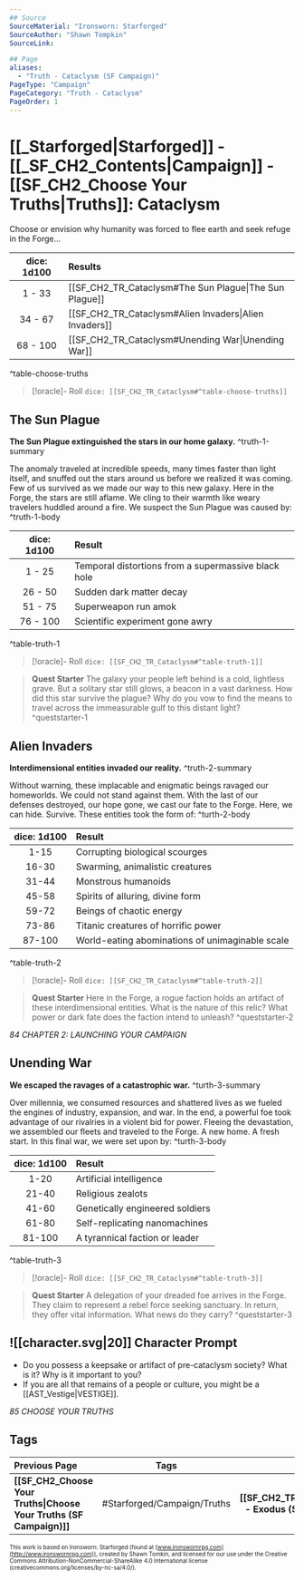 ```yaml
---
## Source
SourceMaterial: "Ironsworn: Starforged"
SourceAuthor: "Shawn Tompkin"
SourceLink: 

## Page
aliases:
  - "Truth - Cataclysm (SF Campaign)"
PageType: "Campaign"
PageCategory: "Truth - Cataclysm"
PageOrder: 1
---
```

# [[_Starforged|Starforged]] - [[_SF_CH2_Contents|Campaign]] - [[SF_CH2_Choose Your Truths|Truths]]: Cataclysm
Choose or envision why humanity was forced to flee earth and seek refuge in the Forge...

| dice: 1d100 | Results |
| :---: |:--- |
| 1 - 33 | [[SF_CH2_TR_Cataclysm#The Sun Plague\|The Sun Plague]] |
| 34 - 67 | [[SF_CH2_TR_Cataclysm#Alien Invaders\|Alien Invaders]] |
| 68 - 100 | [[SF_CH2_TR_Cataclysm#Unending War\|Unending War]] |
^table-choose-truths

> [!oracle]- Roll
> `dice: [[SF_CH2_TR_Cataclysm#^table-choose-truths]]`

## The Sun Plague
**The Sun Plague extinguished the stars in our home galaxy.** ^truth-1-summary
  
The anomaly traveled at incredible speeds, many times faster than light itself, and snuffed out the stars around us before we realized it was coming. Few of us survived as we made our way to this new galaxy. Here in the Forge, the stars are still aflame. We cling to their warmth like weary travelers huddled around a fire. We suspect the Sun Plague was caused by: ^truth-1-body

| dice: 1d100 | Result |
| :---: | :----- |
| 1 - 25 | Temporal distortions from a supermassive black hole |
| 26 - 50 | Sudden dark matter decay |
| 51 - 75 | Superweapon run amok |
| 76 - 100 | Scientific experiment gone awry |
^table-truth-1

> [!oracle]- Roll
> `dice: [[SF_CH2_TR_Cataclysm#^table-truth-1]]`

> **Quest Starter**
> The galaxy your people left behind is a cold, lightless grave. But a solitary star still glows, a beacon in a vast darkness. How did this star survive the plague? Why do you vow to find the means to travel across the immeasurable gulf to this distant light? ^queststarter-1

## Alien Invaders
**Interdimensional entities invaded our reality.** ^truth-2-summary
 
Without warning, these implacable and enigmatic beings ravaged our homeworlds. We could not stand against them. With the last of our defenses destroyed, our hope gone, we cast our fate to the Forge. Here, we can hide. Survive. These entities took the form of: ^turth-2-body

| dice: 1d100 | Result |
| :---: | :----- |
| 1-15 | Corrupting biological scourges |
| 16-30 | Swarming, animalistic creatures |
| 31-44 | Monstrous humanoids |
| 45-58 | Spirits of alluring, divine form |
| 59-72 | Beings of chaotic energy |
| 73-86 | Titanic creatures of horrific power |
| 87-100 | World-eating abominations of unimaginable scale |
^table-truth-2

> [!oracle]- Roll
> `dice: [[SF_CH2_TR_Cataclysm#^table-truth-2]]`

> **Quest Starter**
> Here in the Forge, a rogue faction holds an artifact of these interdimensional entities. What is the nature of this relic? What power or dark fate does the faction intend to unleash? ^queststarter-2

*84 CHAPTER 2: LAUNCHING YOUR CAMPAIGN*

## Unending War
**We escaped the ravages of a catastrophic war.** ^turth-3-summary
 
Over millennia, we consumed resources and shattered lives as we fueled the engines of industry, expansion, and war. In the end, a powerful foe took advantage of our rivalries in a violent bid for power. Fleeing the devastation, we assembled our fleets and traveled to the Forge. A new home. A fresh start. In this final war, we were set upon by: ^turth-3-body

| dice: 1d100 | Result |
| :---: | :----- |
| 1-20 | Artificial intelligence |
| 21-40 | Religious zealots |
| 41-60 | Genetically engineered soldiers |
| 61-80 | Self-replicating nanomachines |
| 81-100 | A tyrannical faction or leader |
^table-truth-3

> [!oracle]- Roll
> `dice: [[SF_CH2_TR_Cataclysm#^table-truth-3]]`

> **Quest Starter**
> A delegation of your dreaded foe arrives in the Forge. They claim to represent a rebel force seeking sanctuary. In return, they offer vital information. What news do they carry? ^queststarter-3

## ![[character.svg|20]] Character Prompt
 - Do you possess a keepsake or artifact of pre-cataclysm society? What is it? Why is it important to you? 
 - If you are all that remains of a people or culture, you might be a [[AST_Vestige|VESTIGE]].

*85 CHOOSE YOUR TRUTHS*

## Tags
| Previous Page | Tags | Next Page |
|:--- |:---:| ---:|
| **[[SF_CH2_Choose Your Truths\|Choose Your Truths (SF Campaign)]]** | #Starforged/Campaign/Truths | **[[SF_CH2_TR_Exodus\|Truth - Exodus (SF Campaign)]]** |

<font size=-2>This work is based on Ironsworn: Starforged (found at [www.ironswornrpg.com](http://www.ironswornrpg.com)), created by Shawn Tomkin, and licensed for our use under the Creative Commons Attribution-NonCommercial-ShareAlike 4.0 International license  (creativecommons.org/licenses/by-nc-sa/4.0/).</font>